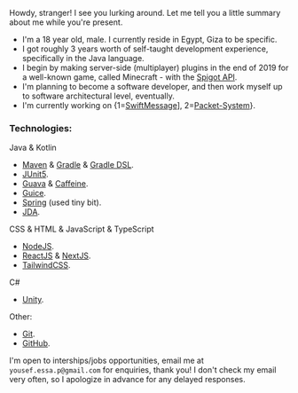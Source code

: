 Howdy, stranger! I see you lurking around. Let me tell you a little summary about me while you're present.

- I'm a 18 year old, male. I currently reside in Egypt, Giza to be specific.
- I got roughly 3 years worth of self-taught development experience, specifically in the Java language.
- I begin by making server-side (multiplayer) plugins in the end of 2019 for a well-known game, called Minecraft - with the [Spigot API](https://www.spigotmc.org/wiki/about-spigot/).
- I'm planning to become a software developer, and then work myself up to software architectural level, eventually.
- I'm currently working on {1=[SwiftMessage](https://github.com/yousef-essa/SwiftMessage)], 2=[Packet-System](https://github.com/yousef-essa/packet-system)}.

### Technologies:  
Java & Kotlin
- [Maven](https://maven.apache.org/) & [Gradle](https://gradle.org/) & [Gradle DSL](https://docs.gradle.org/current/dsl/index.html).
- [JUnit5](https://junit.org/junit5/).
- [Guava](https://github.com/google/guava) & [Caffeine](https://github.com/ben-manes/caffeine).
- [Guice](https://github.com/google/guice).
- [Spring](https://spring.io/) (used tiny bit).
- [JDA](https://github.com/DV8FromTheWorld/JDA).

CSS & HTML & JavaScript & TypeScript
- [NodeJS](https://nodejs.org).
- [ReactJS](https://reactjs.org) & [NextJS](https://nextjs.org).
- [TailwindCSS](https://tailwindcss.com).

C#
- [Unity](https://unity.com).

Other:
- [Git](https://git-scm.com/).
- [GitHub](https://github.com).

I'm open to interships/jobs opportunities, email me at `yousef.essa.p@gmail.com` for enquiries, thank you! I don't check my email very often, so I apologize in advance for any delayed responses.  
